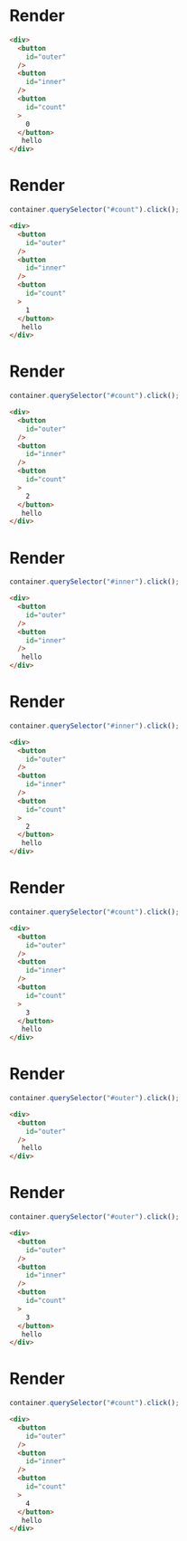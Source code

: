 # Render
```html
<div>
  <button
    id="outer"
  />
  <button
    id="inner"
  />
  <button
    id="count"
  >
    0
  </button>
   hello
</div>
```


# Render
```js
container.querySelector("#count").click();
```
```html
<div>
  <button
    id="outer"
  />
  <button
    id="inner"
  />
  <button
    id="count"
  >
    1
  </button>
   hello
</div>
```


# Render
```js
container.querySelector("#count").click();
```
```html
<div>
  <button
    id="outer"
  />
  <button
    id="inner"
  />
  <button
    id="count"
  >
    2
  </button>
   hello
</div>
```


# Render
```js
container.querySelector("#inner").click();
```
```html
<div>
  <button
    id="outer"
  />
  <button
    id="inner"
  />
   hello
</div>
```


# Render
```js
container.querySelector("#inner").click();
```
```html
<div>
  <button
    id="outer"
  />
  <button
    id="inner"
  />
  <button
    id="count"
  >
    2
  </button>
   hello
</div>
```


# Render
```js
container.querySelector("#count").click();
```
```html
<div>
  <button
    id="outer"
  />
  <button
    id="inner"
  />
  <button
    id="count"
  >
    3
  </button>
   hello
</div>
```


# Render
```js
container.querySelector("#outer").click();
```
```html
<div>
  <button
    id="outer"
  />
   hello
</div>
```


# Render
```js
container.querySelector("#outer").click();
```
```html
<div>
  <button
    id="outer"
  />
  <button
    id="inner"
  />
  <button
    id="count"
  >
    3
  </button>
   hello
</div>
```


# Render
```js
container.querySelector("#count").click();
```
```html
<div>
  <button
    id="outer"
  />
  <button
    id="inner"
  />
  <button
    id="count"
  >
    4
  </button>
   hello
</div>
```
